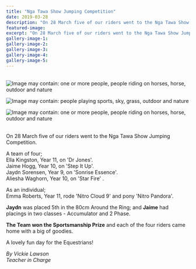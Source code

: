 ```yaml
---
title: "Nga Tawa Show Jumping Competition"
date: 2019-03-28
description: "On 28 March five of our riders went to the Nga Tawa Show Jumping Competition..."
featured-image: 
excerpt: "On 28 March five of our riders went to the Nga Tawa Show Jumping Competition."
gallery-image-1: 
gallery-image-2: 
gallery-image-3: 
gallery-image-4: 
gallery-image-5: 
---
```


<p>&nbsp;<img src="https://scontent-syd2-1.xx.fbcdn.net/v/t1.0-9/56669570_2157593177623182_7244625735380369408_n.jpg?_nc_cat=100&amp;_nc_ht=scontent-syd2-1.xx&amp;oh=142c24081800f17e6bdb94556258c226&amp;oe=5D334575" alt="Image may contain: one or more people, people riding on horses, horse, outdoor and nature" /></p>
<p><img src="https://scontent-syd2-1.xx.fbcdn.net/v/t1.0-9/57286188_2157593270956506_6374135705290932224_n.jpg?_nc_cat=105&amp;_nc_ht=scontent-syd2-1.xx&amp;oh=0623d0ed16785be7d42e43d975580df5&amp;oe=5D2EFE0A" alt="Image may contain: people playing sports, sky, grass, outdoor and nature" /></p>
<p><img src="https://scontent-syd2-1.xx.fbcdn.net/v/t1.0-9/56862265_2157592937623206_7316935499833147392_n.jpg?_nc_cat=108&amp;_nc_ht=scontent-syd2-1.xx&amp;oh=b9afb8f469ef4e5114a8c4115490269b&amp;oe=5D3F2FF6" alt="Image may contain: one or more people, people riding on horses, horse, outdoor and nature" /></p>
<p><br />On 28 March five of our riders went to the Nga Tawa Show Jumping Competition.</p>
<p>A team of four;<br />Ella Kingston, Year 11, on 'Dr Jones'.<br />Jaime Hogg, Year 10, on 'Step It Up'.<br />Jaydn Sorensen, Year 9, on 'Sonrise Essence'.<br />Aliesha Waghorn, Year 10, on 'Star Fire' .</p>
<p>As an individual; <br />Emma Roberts, Year 11, rode 'Nitro Cloud 9' and pony 'Nitro Pandora'.</p>
<p><strong>Jaydn</strong> was placed 5th in the 80cm Around the Ring; and <strong>Jaime</strong> had placings in two classes - Accumulator and 2 Phase.</p>
<p><strong>The Team won the Sportsmanship Prize</strong> and each of the four riders came home with a big of goodies.</p>
<p>A lovely fun day for the Equestrians!</p>
<p><em>By Vickie Lawson<br /> Teacher in Charge</em></p>

